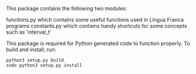 This package contains the following two modules:

functions.py which contains some useful functions used in Lingua Franca programs
constants.py which contains handy shortcuts for some concepts such as 'interval_t'


This package is required for Python generated code to function properly.
To build and install, run:

    python3 setup.py build
    sudo python3 setup.py install
